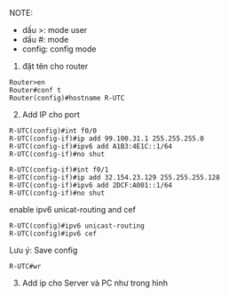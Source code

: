 
NOTE: 
+ dấu >: mode user 
+ dấu #: mode 
+ config: config mode

1. đặt tên cho router
```
Router>en
Router#conf t
Router(config)#hostname R-UTC
```

2. Add IP cho port
```
R-UTC(config)#int f0/0
R-UTC(config-if)#ip add 99.100.31.1 255.255.255.0
R-UTC(config-if)#ipv6 add A1B3:4E1C::1/64
R-UTC(config-if)#no shut

R-UTC(config-if)#int f0/1
R-UTC(config-if)#ip add 32.154.23.129 255.255.255.128
R-UTC(config-if)#ipv6 add 2DCF:A001::1/64
R-UTC(config-if)#no shut
```

enable ipv6 unicat-routing and cef
```
R-UTC(config)#ipv6 unicast-routing 
R-UTC(config)#ipv6 cef
```

Lưu ý: Save config
```
R-UTC#wr
```

3. Add ip cho Server và PC như trong hình